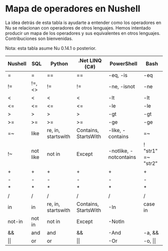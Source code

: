 # Mapa de operadores en Nushell

La idea detrás de esta tabla is ayudarte a entender como los operadores en Nu se relacionan con operadores de otros lenguajes. Hemos intentado producir un mapa de los operadores y sus equivalentes en otros lenguajes. Contribuciones son bienvenidas.

Nota: esta tabla asume Nu 0.14.1 o posterior.

| Nushell | SQL      | Python             | .Net LINQ (C#)       | PowerShell             | Bash               |
| ------- | -------- | ------------------ | -------------------- | ---------------------- | ------------------ |
| =       | =        | ==                 | ==                   | -eq, -is               | -eq                |
| !=      | !=, <>   | !=                 | !=                   | -ne, -isnot            | -ne                |
| <       | <        | <                  | <                    | -lt                    | -lt                |
| <=      | <=       | <=                 | <=                   | -le                    | -le                |
| >       | >        | >                  | >                    | -gt                    | -gt                |
| >=      | >=       | >=                 | >=                   | -ge                    | -ge                |
| =~      | like     | re, in, startswith | Contains, StartsWith | -like, -contains       | =~                 |
| !~      | not like | not in             | Except               | -notlike, -notcontains | ! "str1" =~ "str2" |
| +       | +        | +                  | +                    | +                      | +                  |
| -       | -        | -                  | -                    | -                      | -                  |
| \*      | \*       | \*                 | \*                   | \*                     | \*                 |
| /       | /        | /                  | /                    | /                      | /                  |
| in      | in       | re, in, startswith | Contains, StartsWith | -In                    | case in            |
| not-in  | not in   | not in             | Except               | -NotIn                 |                    |
| &&      | and      | and                | &&                   | -And                   | -a, &&             |
| \|\|    | or       | or                 | \|\|                 | -Or                    | -o, \|\|           |
